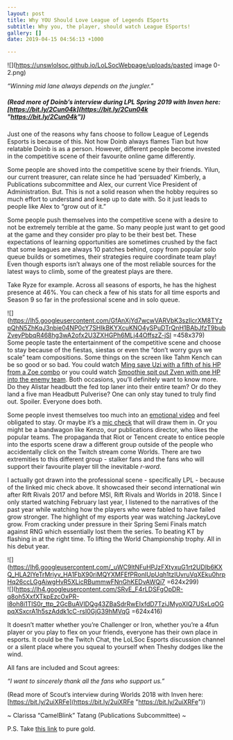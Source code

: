 ```yaml
---
layout: post
title: Why YOU Should Love League of Legends ESports
subtitle: Why you, the player, should watch League ESports!
gallery: []
date: 2019-04-15 04:56:13 +1000

---
```

![](https://unswlolsoc.github.io/LoLSocWebpage/uploads/pasted image 0-2.png)

_“Winning mid lane always depends on the jungler.”_

##### (Read more of Doinb’s interview during LPL Spring 2019 with Inven here: [https://bit.ly/2Cun04k](https://bit.ly/2Cun04k "https://bit.ly/2Cun04k"))

Just one of the reasons why fans choose to follow League of Legends Esports is because of this. Not how Doinb always flames Tian but how relatable Doinb is as a person. However, different people become invested in the competitive scene of their favourite online game differently.

Some people are shoved into the competitive scene by their friends. Yilun, our current treasurer, can relate since he had ‘persuaded’ Kimberly, a Publications subcommittee and Alex, our current Vice President of Administration. But. This is not a solid reason when the hobby requires so much effort to understand and keep up to date with. So it just leads to people like Alex to “grow out of it.”

Some people push themselves into the competitive scene with a desire to not be extremely terrible at the game. So many people just want to get good at the game and they consider pro play to be their best bet. These expectations of learning opportunities are sometimes crushed by the fact that some leagues are always 10 patches behind, copy from popular solo queue builds or sometimes, their strategies require coordinate team play! Even though esports isn’t always one of the most reliable sources for the latest ways to climb, some of the greatest plays are there.

Take Ryze for example. Across all seasons of esports, he has the highest presence at 46%. You can check a few of his stats for all time esports and Season 9 so far in the professional scene and in solo queue.

![](https://lh5.googleusercontent.com/GfAnXjYd7wcwVARVbK3szIlcrXM8TYzpQhN5ZhKqJ3nbie04NP0cY7SHIkBKYXcuKNO4ySPuDTrQnH1BAbJfzT9bubZveyPbbqR468hg3wA2ofx2U3ZXHGPh6MLj44OffszZ-jSl =458x379)  
Some people taste the entertainment of the competitive scene and choose to stay because of the fiestas, siestas or even the “don’t worry guys we scale” team compositions. Some things on the screen like Tahm Kench can be so good or so bad. You could watch [Ming save Uzi with a fifth of his HP from a Zoe combo](https://www.youtube.com/watch?v=ccnTVayy1X8) or you could watch [Smoothie spit out Zven with one HP into the enemy team](https://www.youtube.com/watch?v=qSqJlVzzlv4). Both occasions, you’ll definitely want to know more. Do they Alistar headbutt the fed top laner into their entire team? Or do they land a five man Headbutt Pulverise? One can only stay tuned to truly find out. Spoiler. Everyone does both.

Some people invest themselves too much into an [emotional video](https://www.youtube.com/watch?v=D3O-TQQQFwY) and feel obligated to stay. Or maybe it’s a [mic check](https://www.youtube.com/watch?v=5VLtYLH5OZE&t=13s) that will draw them in. Or you might be a bandwagon like Kenzo, our publications director, who likes the popular teams. The propaganda that Riot or Tencent create to entice people into the esports scene draw a different group outside of the people who accidentally click on the Twitch stream come Worlds. There are two extremities to this different group - stalker fans and the fans who will support their favourite player till the inevitable _r-word_.

I actually got drawn into the professional scene - specifically LPL - because of the linked mic check above. It showcased their second international win after Rift Rivals 2017 and before MSI, Rift Rivals and Worlds in 2018. Since I only started watching February last year, I listened to the narratives of the past year while watching how the players who were fabled to have failed grow stronger. The highlight of my esports year was watching JackeyLove grow. From cracking under pressure in their Spring Semi Finals match against RNG which essentially lost them the series. To beating KT by flashing in at the right time. To lifting the World Championship trophy. All in his debut year.

![](https://lh6.googleusercontent.com/_uWC9ltNFuHPJzFXtyxuG1rt2UDIb6KXQ_HLA2lYeTrMriyv_HA1FbX90riMQYXMFEfPRonIUpUqh1tzIUvruVqXEku0hrpHq26ccLGgAiwgHvR5XLicRBummwFNnGhKEDvAWQi7 =624x299)  
![](https://lh4.googleusercontent.com/SRvE_F4rLDSFgOpDR-q8oh5XxfXTkpEzcOxPR-l8oh8i1TIS0r_ttp_2GcBuAVIDQg43ZBaSdrRwEIxfdD7TziJMyoXIQ7USxLqOGpqXSxcrA1h5szAddk1cC-rsI0GjG39hMVqG =624x416)

It doesn’t matter whether you’re Challenger or Iron, whether you’re a 4fun player or you play to flex on your friends, everyone has their own place in esports. It could be the Twitch Chat, the LoLSoc Esports discussion channel or a silent place where you squeal to yourself when Theshy dodges like the wind.

All fans are included and Scout agrees:

_“I want to sincerely thank all the fans who support us.”_

(Read more of Scout’s interview during Worlds 2018 with Inven here: [https://bit.ly/2uiXRFe](https://bit.ly/2uiXRFe "https://bit.ly/2uiXRFe"))

\~ Clarissa “CamelBlink” Tatang (Publications Subcommittee) \~

P.S. Take [this link](https://www.youtube.com/watch?v=8ubmlZ8hqXY&t=5s) to pure gold.